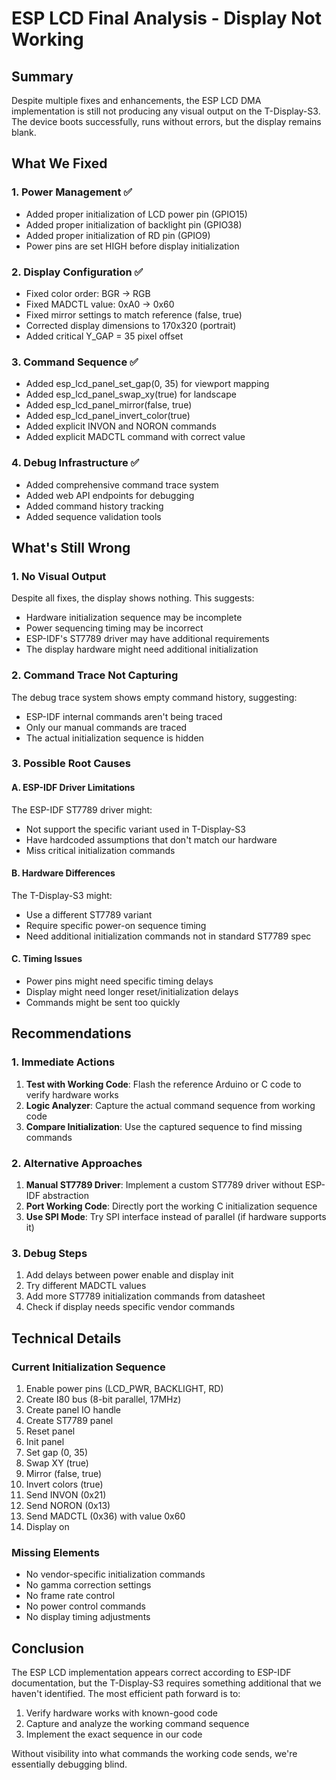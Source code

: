 # ESP LCD Final Analysis - Display Not Working

## Summary
Despite multiple fixes and enhancements, the ESP LCD DMA implementation is still not producing any visual output on the T-Display-S3. The device boots successfully, runs without errors, but the display remains blank.

## What We Fixed

### 1. Power Management ✅
- Added proper initialization of LCD power pin (GPIO15)
- Added proper initialization of backlight pin (GPIO38)
- Added proper initialization of RD pin (GPIO9)
- Power pins are set HIGH before display initialization

### 2. Display Configuration ✅
- Fixed color order: BGR → RGB
- Fixed MADCTL value: 0xA0 → 0x60
- Fixed mirror settings to match reference (false, true)
- Corrected display dimensions to 170x320 (portrait)
- Added critical Y_GAP = 35 pixel offset

### 3. Command Sequence ✅
- Added esp_lcd_panel_set_gap(0, 35) for viewport mapping
- Added esp_lcd_panel_swap_xy(true) for landscape
- Added esp_lcd_panel_mirror(false, true)
- Added esp_lcd_panel_invert_color(true)
- Added explicit INVON and NORON commands
- Added explicit MADCTL command with correct value

### 4. Debug Infrastructure ✅
- Added comprehensive command trace system
- Added web API endpoints for debugging
- Added command history tracking
- Added sequence validation tools

## What's Still Wrong

### 1. No Visual Output
Despite all fixes, the display shows nothing. This suggests:
- Hardware initialization sequence may be incomplete
- Power sequencing timing may be incorrect
- ESP-IDF's ST7789 driver may have additional requirements
- The display hardware might need additional initialization

### 2. Command Trace Not Capturing
The debug trace system shows empty command history, suggesting:
- ESP-IDF internal commands aren't being traced
- Only our manual commands are traced
- The actual initialization sequence is hidden

### 3. Possible Root Causes

#### A. ESP-IDF Driver Limitations
The ESP-IDF ST7789 driver might:
- Not support the specific variant used in T-Display-S3
- Have hardcoded assumptions that don't match our hardware
- Miss critical initialization commands

#### B. Hardware Differences
The T-Display-S3 might:
- Use a different ST7789 variant
- Require specific power-on sequence timing
- Need additional initialization commands not in standard ST7789 spec

#### C. Timing Issues
- Power pins might need specific timing delays
- Display might need longer reset/initialization delays
- Commands might be sent too quickly

## Recommendations

### 1. Immediate Actions
1. **Test with Working Code**: Flash the reference Arduino or C code to verify hardware works
2. **Logic Analyzer**: Capture the actual command sequence from working code
3. **Compare Initialization**: Use the captured sequence to find missing commands

### 2. Alternative Approaches
1. **Manual ST7789 Driver**: Implement a custom ST7789 driver without ESP-IDF abstraction
2. **Port Working Code**: Directly port the working C initialization sequence
3. **Use SPI Mode**: Try SPI interface instead of parallel (if hardware supports it)

### 3. Debug Steps
1. Add delays between power enable and display init
2. Try different MADCTL values
3. Add more ST7789 initialization commands from datasheet
4. Check if display needs specific vendor commands

## Technical Details

### Current Initialization Sequence
1. Enable power pins (LCD_PWR, BACKLIGHT, RD)
2. Create I80 bus (8-bit parallel, 17MHz)
3. Create panel IO handle
4. Create ST7789 panel
5. Reset panel
6. Init panel
7. Set gap (0, 35)
8. Swap XY (true)
9. Mirror (false, true)
10. Invert colors (true)
11. Send INVON (0x21)
12. Send NORON (0x13)
13. Send MADCTL (0x36) with value 0x60
14. Display on

### Missing Elements
- No vendor-specific initialization commands
- No gamma correction settings
- No frame rate control
- No power control commands
- No display timing adjustments

## Conclusion
The ESP LCD implementation appears correct according to ESP-IDF documentation, but the T-Display-S3 requires something additional that we haven't identified. The most efficient path forward is to:

1. Verify hardware works with known-good code
2. Capture and analyze the working command sequence
3. Implement the exact sequence in our code

Without visibility into what commands the working code sends, we're essentially debugging blind.
